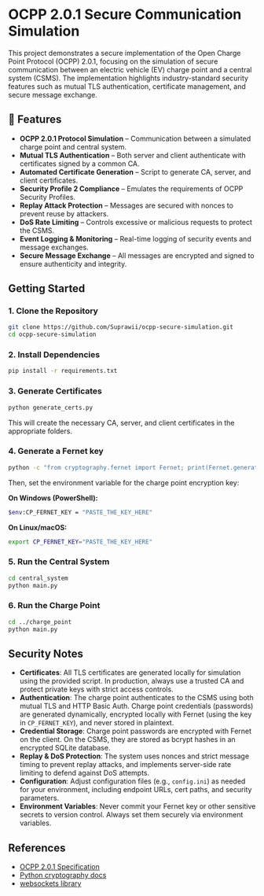 # OCPP 2.0.1 Secure Communication Simulation

This project demonstrates a secure implementation of the Open Charge Point Protocol (OCPP) 2.0.1, focusing on the simulation of secure communication between an electric vehicle (EV) charge point and a central system (CSMS). The implementation highlights industry-standard security features such as mutual TLS authentication, certificate management, and secure message exchange.

## 🔐 Features

- **OCPP 2.0.1 Protocol Simulation** – Communication between a simulated charge point and central system.  
- **Mutual TLS Authentication** – Both server and client authenticate with certificates signed by a common CA.  
- **Automated Certificate Generation** – Script to generate CA, server, and client certificates.  
- **Security Profile 2 Compliance** – Emulates the requirements of OCPP Security Profiles.  
- **Replay Attack Protection** – Messages are secured with nonces to prevent reuse by attackers.  
- **DoS Rate Limiting** – Controls excessive or malicious requests to protect the CSMS.  
- **Event Logging & Monitoring** – Real-time logging of security events and message exchanges.  
- **Secure Message Exchange** – All messages are encrypted and signed to ensure authenticity and integrity.

## Getting Started

### 1. Clone the Repository

```sh
git clone https://github.com/Suprawii/ocpp-secure-simulation.git
cd ocpp-secure-simulation
```

### 2. Install Dependencies

```sh
pip install -r requirements.txt
```

### 3. Generate Certificates

```sh
python generate_certs.py
```
This will create the necessary CA, server, and client certificates in the appropriate folders.

### 4. Generate a Fernet key

```sh
python -c "from cryptography.fernet import Fernet; print(Fernet.generate_key().decode())"
```
Then, set the environment variable for the charge point encryption key:

**On Windows (PowerShell):**
```sh
$env:CP_FERNET_KEY = "PASTE_THE_KEY_HERE"
```
**On Linux/macOS:**
```sh
export CP_FERNET_KEY="PASTE_THE_KEY_HERE"
```

### 5. Run the Central System 

```sh
cd central_system
python main.py
```

### 6. Run the Charge Point

```sh
cd ../charge_point
python main.py
```

## Security Notes

- **Certificates**: All TLS certificates are generated locally for simulation using the provided script. In production, always use a trusted CA and protect private keys with strict access controls.
- **Authentication**: The charge point authenticates to the CSMS using both mutual TLS and HTTP Basic Auth. Charge point credentials (passwords) are generated dynamically, encrypted locally with Fernet (using the key in `CP_FERNET_KEY`), and never stored in plaintext.
- **Credential Storage**: Charge point passwords are encrypted with Fernet on the client. On the CSMS, they are stored as bcrypt hashes in an encrypted SQLite database.
- **Replay & DoS Protection**: The system uses nonces and strict message timing to prevent replay attacks, and implements server-side rate limiting to defend against DoS attempts.
- **Configuration**: Adjust configuration files (e.g., `config.ini`) as needed for your environment, including endpoint URLs, cert paths, and security parameters.
- **Environment Variables**: Never commit your Fernet key or other sensitive secrets to version control. Always set them securely via environment variables.

## References

- [OCPP 2.0.1 Specification](https://www.openchargealliance.org/protocols/ocpp-201/)
- [Python cryptography docs](https://cryptography.io/en/latest/)
- [websockets library](https://websockets.readthedocs.io/en/stable/)